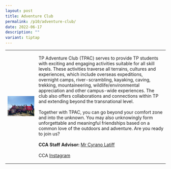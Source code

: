 ```yaml
---
layout: post
title: Adventure Club
permalink: /p10/adventure-club/
date: 2022-06-17
description: ""
variant: tiptap
---
```

<table style="minWidth: 50px">
<colgroup>
<col>
<col>
</colgroup>
<tbody>
<tr>
<td rowspan="1" colspan="1">
<div class="isomer-image-wrapper">
<img style="width: 100%" height="auto" width="100%" alt="" src="/images/P10/5.jpg">
</div>
</td>
<td rowspan="1" colspan="1">
<p>TP Adventure Club (TPAC) serves to provide TP students with exciting and
engaging activities suitable for all skill levels. These activities traverse
all terrains, cultures and experiences, which include overseas expeditions,
overnight camps, river-scrambling, kayaking, caving, trekking, mountaineering,
wildlife/environmental appreciation and other campus-wide experiences.
The club also offers collaborations and connections within TP and extending
beyond the transnational level.
<br>
<br>Together with TPAC, you can go beyond your comfort zone and into the unknown.
You may also unknowingly form unforgettable and meaningful friendships
based on a common love of the outdoors and adventure. Are you ready to
join us?
<br>
<br><strong>CCA Staff Advisor:</strong>  <a href="mailto:cyrano_latiff@tp.edu.sg" rel="noopener noreferrer nofollow" target="_blank">Mr Cyrano Latiff</a>
<br>
<br>CCA <a href="https://www.instagram.com/tpadventureclub" rel="noopener noreferrer nofollow" target="_blank">Instagram</a>
</p>
</td>
</tr>
</tbody>
</table>
<p></p>